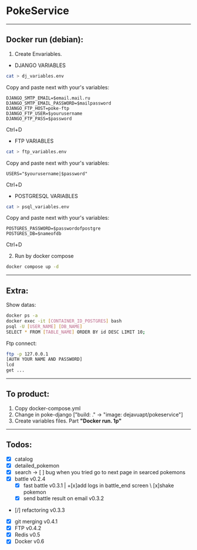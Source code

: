 # PokeService

---

## Docker run (debian):

1. Create Envariables.

- DJANGO VARIABLES
```bash
cat > dj_variables.env
```
Copy and paste next with your's variables:
```
DJANGO_SMTP_EMAIL=$email.mail.ru
DJANGO_SMTP_EMAIL_PASSWORD=$mailpassword
DJANGO_FTP_HOST=poke-ftp
DJANGO_FTP_USER=$yourusername
DJANGO_FTP_PASS=$password
```
Ctrl+D

- FTP VARIABLES
```bash
cat > ftp_variables.env
```
Copy and paste next with your's variables:
```
USERS="$yourusername|$password"
```
Ctrl+D

- POSTGRESQL VARIABLES
```bash
cat > psql_variables.env
```
Copy and paste next with your's variables:
```
POSTGRES_PASSWORD=$passwordofpostgre
POSTGRES_DB=$nameofdb
```
Ctrl+D

2. Run by docker compose
```bash
docker compose up -d
```
---
## Extra:

Show datas:
```bash
docker ps -a
docker exec -it [CONTAINER_ID_POSTGRES] bash
psql -U [USER_NAME] [DB_NAME]
SELECT * FROM [TABLE_NAME] ORDER BY id DESC LIMIT 10;
```

Ftp connect:
```bash
ftp -p 127.0.0.1
[AUTH YOUR NAME AND PASSWORD]
lcd
get ...
```

---
## To product:
1. Copy docker-compose.yml
2. Change in poke-django ["build: ." -> "image: dejavuapt/pokeservice"]
3. Create variables files. Part **"Docker run. 1p"**

---
## Todos:
- [x] catalog 
- [x] detailed_pokemon
- [x] search -> [ ] bug when you tried go to next page in searced pokemons
- [x] battle v0.2.4
    - [x] fast battle v0.3.1 | +[x]add logs in battle_end screen \ [x]shake pokemon
    - [x] send battle result on email v0.3.2
- [/] refactoring v0.3.3
- [x] git merging v0.4.1
- [x] FTP v0.4.2
- [x] Redis v0.5
- [x] Docker v0.6
